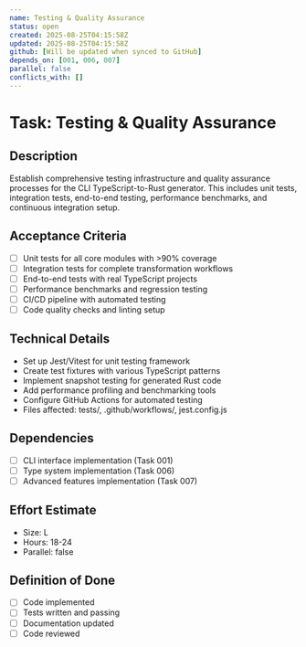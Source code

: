 ```yaml
---
name: Testing & Quality Assurance
status: open
created: 2025-08-25T04:15:58Z
updated: 2025-08-25T04:15:58Z
github: [Will be updated when synced to GitHub]
depends_on: [001, 006, 007]
parallel: false
conflicts_with: []
---
```


# Task: Testing & Quality Assurance

## Description
Establish comprehensive testing infrastructure and quality assurance processes for the CLI TypeScript-to-Rust generator. This includes unit tests, integration tests, end-to-end testing, performance benchmarks, and continuous integration setup.

## Acceptance Criteria
- [ ] Unit tests for all core modules with >90% coverage
- [ ] Integration tests for complete transformation workflows
- [ ] End-to-end tests with real TypeScript projects
- [ ] Performance benchmarks and regression testing
- [ ] CI/CD pipeline with automated testing
- [ ] Code quality checks and linting setup

## Technical Details
- Set up Jest/Vitest for unit testing framework
- Create test fixtures with various TypeScript patterns
- Implement snapshot testing for generated Rust code
- Add performance profiling and benchmarking tools
- Configure GitHub Actions for automated testing
- Files affected: tests/, .github/workflows/, jest.config.js

## Dependencies
- [ ] CLI interface implementation (Task 001)
- [ ] Type system implementation (Task 006)
- [ ] Advanced features implementation (Task 007)

## Effort Estimate
- Size: L
- Hours: 18-24
- Parallel: false

## Definition of Done
- [ ] Code implemented
- [ ] Tests written and passing
- [ ] Documentation updated
- [ ] Code reviewed
